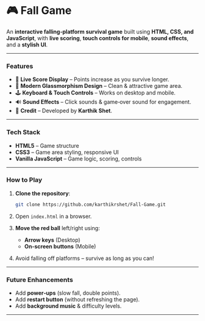 # 🎮 Fall Game

An **interactive falling‑platform survival game** built using **HTML, CSS, and JavaScript**, with **live scoring**, **touch controls for mobile**, **sound effects**, and a **stylish UI**.

---

### **Features**

* 🎯 **Live Score Display** – Points increase as you survive longer.
* 🎨 **Modern Glassmorphism Design** – Clean & attractive game area.
* 🕹️ **Keyboard & Touch Controls** – Works on desktop and mobile.
* 🔊 **Sound Effects** – Click sounds & game‑over sound for engagement.
* 👤 **Credit** – Developed by **Karthik Shet**.

---

### **Tech Stack**

* **HTML5** – Game structure
* **CSS3** – Game area styling, responsive UI
* **Vanilla JavaScript** – Game logic, scoring, controls

---

### **How to Play**

1. **Clone the repository**:

   ```bash
   git clone https://github.com/karthikrshet/Fall-Game.git
   ```
2. Open `index.html` in a browser.
3. **Move the red ball** left/right using:

   * **Arrow keys** (Desktop)
   * **On‑screen buttons** (Mobile)
4. Avoid falling off platforms – survive as long as you can!

---

### **Future Enhancements**

* Add **power‑ups** (slow fall, double points).
* Add **restart button** (without refreshing the page).
* Add **background music** & difficulty levels.

---
